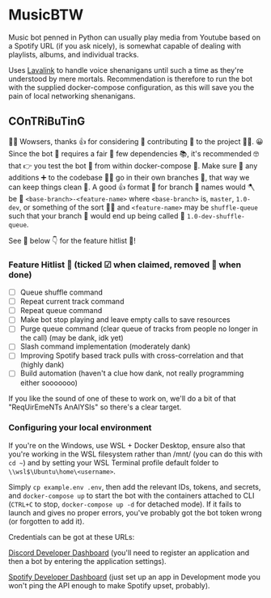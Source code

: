 # MusicBTW

Music bot penned in Python can usually play media from Youtube based on a Spotify URL (if you ask nicely), is somewhat capable of dealing with playlists, albums,
and individual tracks.

Uses
[Lavalink](https://github.com/freyacodes/Lavalink)
to handle voice shenanigans until such a time as they're understood by mere mortals.
Recommendation is therefore to run the bot with the supplied docker-compose
configuration, as this will save you the pain of local networking shenanigans.

## COnTRiBuTinG

🙌🙌 Wowsers, thanks 👍 for considering 🤔 contributing 📑 to the project 👷‍♂️.
😀 Since the bot 🤖 requires a fair 🎡 few dependencies 📚, it's recommended 🤓
that 👉 you test the bot 🤖 from within docker-compose 🐳.
Make sure 🤗 any additions ➕ to the codebase 👨‍💻 go in their own branches 🌳,
that way we can keep things clean 🧹.
A good 👍 format 📄 for branch 🌲 names would 🪓 be 🐝 `<base-branch>-<feature-name>`
where `<base-branch>` is, `master`, `1.0-dev`, or something of the sort 🧙‍♂️ and
`<feature-name>` may be `shuffle-queue` such that your branch 🎄 would end up being
called 💬 `1.0-dev-shuffle-queue`.

See 👀 below 👇 for the feature hitlist 🎯!

### Feature Hitlist 🎯 (ticked ☑ when claimed, removed 👻 when done)

- [ ] Queue shuffle command
- [ ] Repeat current track command
- [ ] Repeat queue command
- [ ] Make bot stop playing and leave empty calls to save resources
- [ ] Purge queue command (clear queue of tracks from people no longer in the call) (may be dank, idk yet)
- [ ] Slash command implementation (moderately dank)
- [ ] Improving Spotify based track pulls with cross-correlation and that (highly dank)
- [ ] Build automation (haven't a clue how dank, not really programming either sooooooo)

If you like the sound of one of these to work on, we'll do a bit of that "ReqUirEmeNTs AnAlYSIs" so there's a clear target.

### Configuring your local environment

If you're on the Windows, use WSL + Docker Desktop, ensure also that you're
working in the WSL filesystem rather than /mnt/ (you can do this with `cd ~`)
and by setting your WSL Terminal profile default folder to `\\wsl$\Ubuntu\home\<username>`.

Simply `cp example.env .env`, then add the relevant IDs, tokens, and secrets, and
`docker-compose up` to start the bot with the containers attached to CLI
(`CTRL+C` to stop, `docker-compose up -d` for detached mode).
If it fails to launch and gives no proper errors, you've probably got the bot token
wrong (or forgotten to add it).

Credentials can be got at these URLs:

[Discord Developer Dashboard](https://discord.com/developers/applications/)
(you'll need to register an application and then a bot by entering the
application settings).

[Spotify Developer Dashboard](https://developer.spotify.com/dashboard/)
(just set up an app in Development mode you won't ping the API enough to make
Spotify upset, probably).
